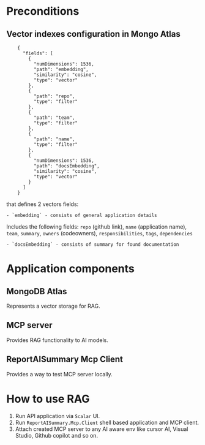 # Preconditions

## Vector indexes configuration in Mongo Atlas

		{
		  "fields": [
			{
			  "numDimensions": 1536,
			  "path": "embedding",
			  "similarity": "cosine",
			  "type": "vector"
			},
			{
			  "path": "repo",
			  "type": "filter"
			},
			{
			  "path": "team",
			  "type": "filter"
			},
			{
			  "path": "name",
			  "type": "filter"
			},
			{
			  "numDimensions": 1536,
			  "path": "docsEmbedding",
			  "similarity": "cosine",
			  "type": "vector"
			}
		  ]
		}

that defines 2 vectors fields: 

	- `embedding` - consists of general application details

Includes the following fields: `repo` (github link), `name` (application name), `team`, `summary`, `owners` (codeowners), `responsibilities`, `tags`, `dependencies`
	
	- `docsEmbedding` - consists of summary for found documentation

# Application components

## MongoDB Atlas

Represents a vector storage for RAG.

## MCP server

Provides RAG functionality to AI models.

## ReportAISummary Mcp Client

Provides a way to test MCP server locally.

# How to use RAG

1. Run API application via `Scalar` UI.
2. Run `ReportAISummary.Mcp.Client` shell based application and MCP client.
3. Attach created MCP server to any AI aware env like cursor AI, Visual Studio, Github copilot and so on.
